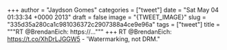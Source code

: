 
+++
author = "Jaydson Gomes"
categories = ["tweet"]
date = "Sat May 04 01:33:34 +0000 2013"
draft = false
image = "{TWEET_IMAGE}"
slug = "335d35a280ca1c981036372c2907388a4ce9e96a"
tags = ["tweet"]
title = """RT @BrendanEich: https://..."""
+++
RT @BrendanEich: https://t.co/XhDrLJGGW5 - 'Watermarking, not DRM."
